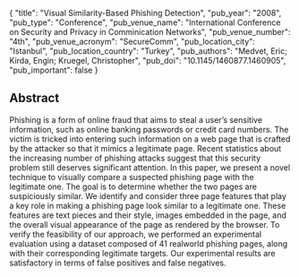 {
  "title": "Visual Similarity-Based Phishing Detection",
  "pub_year": "2008",
  "pub_type": "Conference",
  "pub_venue_name": "International Conference on Security and Privacy in Comminication Networks",
  "pub_venue_number": "4th",
  "pub_venue_acronym": "SecureComm",
  "pub_location_city": "Istanbul",
  "pub_location_country": "Turkey",
  "pub_authors": "Medvet, Eric; Kirda, Engin; Kruegel, Christopher",
  "pub_doi": "10.1145/1460877.1460905",
  "pub_important": false
}

## Abstract
Phishing is a form of online fraud that aims to steal a user’s sensitive information, such as online banking passwords or credit card numbers. The victim is tricked into entering such information on a web page that is crafted by the attacker so that it mimics a legitimate page. Recent statistics about the increasing number of phishing attacks suggest that this security problem still deserves significant attention. In this paper, we present a novel technique to visually compare a suspected phishing page with the legitimate one. The goal is to determine whether the two pages are suspiciously similar. We identify and consider three page features that play a key role in making a phishing page look similar to a legitimate one. These features are text pieces and their style, images embedded in the page, and the overall visual appearance of the page as rendered by the browser. To verify the feasibility of our approach, we performed an experimental evaluation using a dataset composed of 41 realworld phishing pages, along with their corresponding legitimate targets. Our experimental results are satisfactory in terms of false positives and false negatives.
